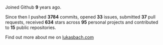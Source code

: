 Joined Github **9** years ago.

Since then I pushed **3784** commits, opened **33** issues, submitted **37** pull requests, received **634** stars across **95** personal projects and contributed to **15** public repositories.

Find out more about me on [lukasbach.com](https://lukasbach.com)
